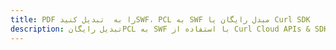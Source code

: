 ---title: PDF را به  تبدیل کنیدSWF، PCL به SWF مبدل رایگان یا Curl SDKdescription: تبدیل رایگانPCL به SWF با استفاده از Curl Cloud APIs & SDK همچنین اسناد PDF را در Cloud ایجاد، ویرایش و رندر کنید.---